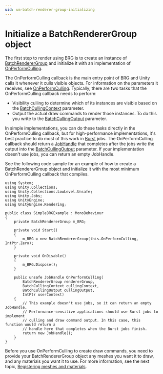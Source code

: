 ```yaml
---
uid: um-batch-renderer-group-initializing
---
```


# Initialize a BatchRendererGroup object

The first step to render using BRG is to create an instance of [BatchRendererGroup](https://docs.unity3d.com/6000.0/Documentation/ScriptReference/Rendering.BatchRendererGroup) and initialize it with an implementation of [OnPerformCulling](https://docs.unity3d.com/6000.0/Documentation/ScriptReference/Rendering.BatchRendererGroup.OnPerformCulling).

The OnPerformCulling callback is the main entry point of BRG and Unity calls it whenever it culls visible objects. For information on the parameters it receives, see [OnPerformCulling](https://docs.unity3d.com/6000.0/Documentation/ScriptReference/Rendering.BatchRendererGroup.OnPerformCulling). Typically, there are two tasks that the OnPerformCulling callback needs to perform:

* Visibility culling to determine which of its instances are visible based on the [BatchCullingContext](https://docs.unity3d.com/6000.0/Documentation/ScriptReference/Rendering.BatchCullingContext) parameter.
* Output the actual draw commands to render those instances. To do this you write to the [BatchCullingOutput](https://docs.unity3d.com/6000.0/Documentation/ScriptReference/Rendering.BatchCullingOutput) parameter.

In simple implementations, you can do these tasks directly in the OnPerformCulling callback, but for high-performance implementations, it's best practice to do most of this work in [Burst](https://docs.unity3d.com/Packages/com.unity.burst@latest) jobs. The OnPerformCulling callback should return a [JobHandle](https://docs.unity3d.com/6000.0/Documentation/ScriptReference/Unity.Jobs.JobHandle) that completes after the jobs write the output into the [BatchCullingOutput](https://docs.unity3d.com/6000.0/Documentation/ScriptReference/Rendering.BatchCullingOutput) parameter. If your implementation doesn't use jobs, you can return an empty JobHandle.

See the following code sample for an example of how to create a BatchRendererGroup object and initialize it with the most minimum OnPerformCulling callback that compiles.

```lang-csharp
using System;
using Unity.Collections;
using Unity.Collections.LowLevel.Unsafe;
using Unity.Jobs;
using UnityEngine;
using UnityEngine.Rendering;

public class SimpleBRGExample : MonoBehaviour
{
    private BatchRendererGroup m_BRG;

    private void Start()
    {
        m_BRG = new BatchRendererGroup(this.OnPerformCulling, IntPtr.Zero);
    }

    private void OnDisable()
    {
        m_BRG.Dispose();
    }

    public unsafe JobHandle OnPerformCulling(
        BatchRendererGroup rendererGroup,
        BatchCullingContext cullingContext,
        BatchCullingOutput cullingOutput,
        IntPtr userContext)
    {
        // This example doesn't use jobs, so it can return an empty JobHandle.
        // Performance-sensitive applications should use Burst jobs to implement
        // culling and draw command output. In this case, this function would return a
        // handle here that completes when the Burst jobs finish.
        return new JobHandle();
    }
}
```

Before you use OnPerformCulling to create draw commands, you need to provide your BatchRendererGroup object any meshes you want it to draw, and any materials you want it to use. For more information, see the next topic, [Registering meshes and materials](batch-renderer-group-registering-meshes-and-materials.md).